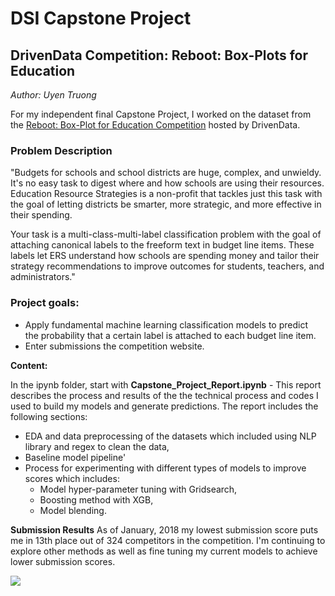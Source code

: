 # DSI Capstone Project

## DrivenData Competition: Reboot: Box-Plots for Education 

*Author: Uyen Truong*

For my independent final Capstone Project, I worked on the dataset from the [Reboot: Box-Plot for Education Competition](https://www.drivendata.org/competitions/46/box-plots-for-education-reboot/) hosted by DrivenData.

### Problem Description

"Budgets for schools and school districts are huge, complex, and unwieldy. It's no easy task to digest where and how schools are using their resources. Education Resource Strategies is a non-profit that tackles just this task with the goal of letting districts be smarter, more strategic, and more effective in their spending.

Your task is a multi-class-multi-label classification problem with the goal of attaching canonical labels to the freeform text in budget line items. These labels let ERS understand how schools are spending money and tailor their strategy recommendations to improve outcomes for students, teachers, and administrators."

### Project goals:

- Apply fundamental machine learning classification models to predict the probability that a certain label is attached to each budget line item.
- Enter submissions the competition website.


**Content:**

In the ipynb folder, start with **Capstone_Project_Report.ipynb** - This report describes the process and results of the the technical process and codes I used to build my models and generate predictions. The report includes the following sections:

- EDA and data preprocessing of the datasets which included using NLP library and regex to clean the data,
- Baseline model pipeline'
- Process for experimenting with different types of models to improve scores which includes:
    - Model hyper-parameter tuning with Gridsearch,
    - Boosting method with XGB,
    - Model blending.
    
**Submission Results**
As of January, 2018 my lowest submission score puts me in 13th place out of 324 competitors in the competition. I'm continuing to explore other methods as well as fine tuning my current models to achieve lower submission scores.

![](../Capstone/ipynb/scratch_work/rank.png)

   

